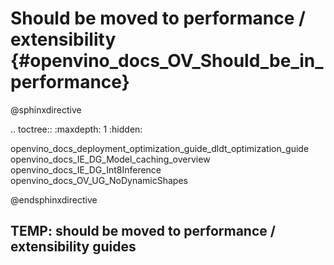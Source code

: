 # Should be moved to performance / extensibility {#openvino_docs_OV_Should_be_in_performance}

@sphinxdirective

.. toctree::
   :maxdepth: 1
   :hidden:

   openvino_docs_deployment_optimization_guide_dldt_optimization_guide
   openvino_docs_IE_DG_Model_caching_overview
   openvino_docs_IE_DG_Int8Inference
   openvino_docs_OV_UG_NoDynamicShapes

@endsphinxdirective

## TEMP: should be moved to performance / extensibility guides
